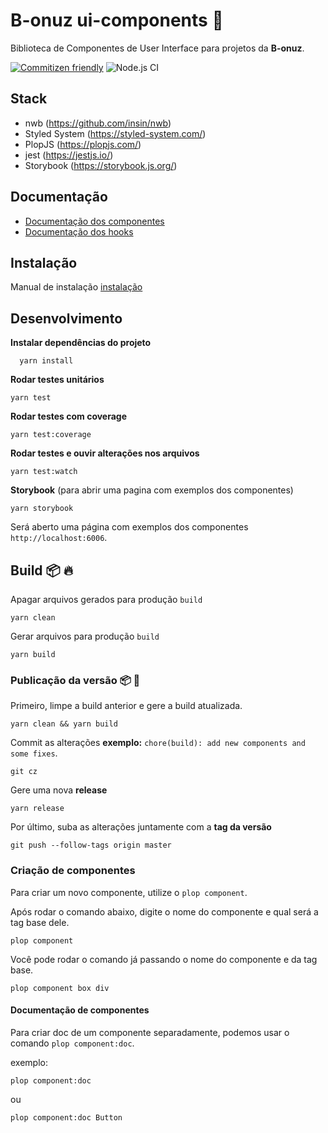 # B-onuz ui-components :nail_care:

Biblioteca de Componentes de User Interface para projetos da **B-onuz**.

[![Commitizen friendly](https://img.shields.io/badge/commitizen-friendly-brightgreen.svg)](http://commitizen.github.io/cz-cli/)
![Node.js CI](https://github.com/B-onuz/ui-components/workflows/Node.js%20CI/badge.svg)

## Stack

- nwb (https://github.com/insin/nwb)
- Styled System (https://styled-system.com/)
- PlopJS (https://plopjs.com/)
- jest (https://jestjs.io/)
- Storybook (https://storybook.js.org/)

## Documentação

- [Documentação dos componentes](docs/components)
- [Documentação dos hooks](docs/hooks)

## Instalação

Manual de instalação [instalação](docs/guides/installation.md)

## Desenvolvimento

**Instalar dependências do projeto**

```
  yarn install
```

**Rodar testes unitários**

```
yarn test
```

**Rodar testes com coverage**

```
yarn test:coverage
```

**Rodar testes e ouvir alterações nos arquivos**

```
yarn test:watch
```

**Storybook** (para abrir uma pagina com exemplos dos componentes)

```
yarn storybook
```

Será aberto uma página com exemplos dos componentes `http://localhost:6006`.

## Build :package: :fire:

Apagar arquivos gerados para produção `build`

```
yarn clean
```

Gerar arquivos para produção `build`

```
yarn build
```

### Publicação da versão :package: :rocket:

Primeiro, limpe a build anterior e gere a build atualizada.

`yarn clean && yarn build`

Commit as alterações **exemplo:** `chore(build): add new components and some fixes`.

`git cz`

Gere uma nova **release**

`yarn release`

Por último, suba as alterações juntamente com a **tag da versão**

`git push --follow-tags origin master`

### Criação de componentes

Para criar um novo componente, utilize o `plop component`.

Após rodar o comando abaixo, digite o nome do componente e qual será a tag base dele.

```
plop component
```

Você pode rodar o comando já passando o nome do componente e da tag base.

```
plop component box div
```

#### Documentação de componentes

Para criar doc de um componente separadamente, podemos usar o comando `plop component:doc`.

exemplo:

```
plop component:doc
```

ou

```
plop component:doc Button
```
